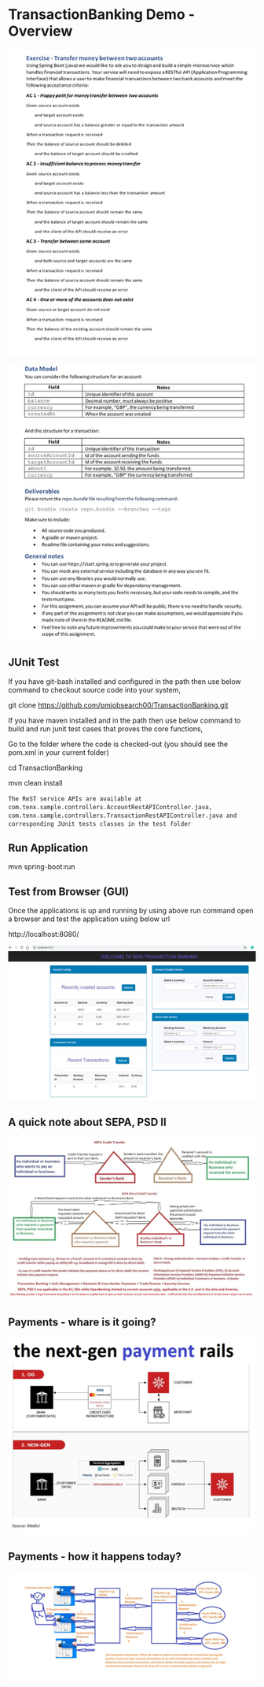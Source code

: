 # TransactionBanking Demo - Overview

![project-description1](doc/ProblemDesc1.jpg)

![project-description1](doc/ProblemDesc2.jpg)


JUnit Test
------------------

If you have git-bash installed and configured in the path then use below command to checkout source code into your system,

git clone https://github.com/pmjobsearch00/TransactionBanking.git

If you have maven installed and in the path then use below command to build and run junit test cases that proves the core functions,

Go to the folder where the code is checked-out (you should see the pom.xml in your current folder)

cd TransactionBanking

mvn clean install

`The ReST service APIs are available at com.tenx.sample.controllers.AccountRestAPIController.java,  com.tenx.sample.controllers.TransactionRestAPIController.java and corresponding JUnit tests classes in the test folder`


Run Application
--------------------------
mvn spring-boot:run

Test from Browser (GUI)
-------------------------

Once the applications is up and running by using above run command open a browser and test the application using below url

http://localhost:8080/



![newOrder](doc/GUITest.jpg)



A quick note about SEPA, PSD II
-------------------------------

![Further-Read](doc/SEPA.jpg)


Payments - whare is it going?
-------------------------------

![Further-Read](doc/Open-Banking.jpg)


Payments - how it happens today?
------------------------------------

![Further-Read](doc/Card-Payment.jpg)
